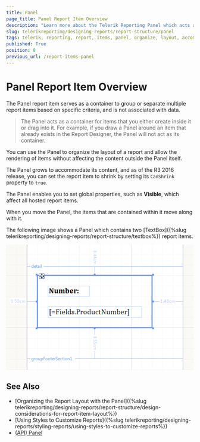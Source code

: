 ```yaml
---
title: Panel
page_title: Panel Report Item Overview
description: "Learn more about the Telerik Reporting Panel which acts as a container for other report items and learn how to organize the report layout, accommodate its content, and set the supported global properties."
slug: telerikreporting/designing-reports/report-structure/panel
tags: telerik, reporting, report, items, panel, organize, layout, accommodate, content, shrink, global, properties
published: True
position: 8
previous_url: /report-items-panel
---
```


# Panel Report Item Overview 

The Panel report item serves as a container to group or separate multiple report items based on specific criteria, and is not associated with data. 

> The Panel acts as a container for items that you either create inside it or drag into it. For example, if you draw a Panel around an item that already exists in the Report Designer, the Panel will not act as its container. 

You can use the Panel to organize the layout of a report and allow the rendering of items without affecting the content outside the Panel itself. 

The Panel grows to accommodate its content, and as of the R3 2016 release, you can set the report item to shrink by setting its `CanShrink` property to `true`. 

The Panel enables you to set global properties, such as __Visible__, which affect all hosted report items.

When you move the Panel, the items that are contained within it move along with it. 

The following image shows a Panel which contains two [TextBox]({%slug telerikreporting/designing-reports/report-structure/textbox%}) report items. 

![A Panel with two TextBox report items](images/Panel.png)

## See Also

* [Organizing the Report Layout with the Panel]({%slug telerikreporting/designing-reports/report-structure/design-considerations-for-report-item-layout%})
* [Using Styles to Customize Reports]({%slug telerikreporting/designing-reports/styling-reports/using-styles-to-customize-reports%}) 
* [(API) Panel](/reporting/api/Telerik.Reporting.Panel)
